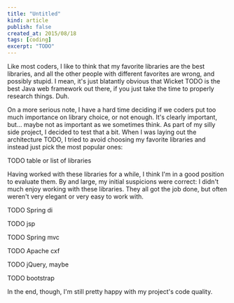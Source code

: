 ```yaml
---
title: "Untitled"
kind: article
publish: false
created_at: 2015/08/18
tags: [coding]
excerpt: "TODO"
---
```


Like most coders, I like to think that my favorite libraries are the best libraries, and all the other people with different favorites are wrong, and possibly stupid. I mean, it's just blatantly obvious that Wicket TODO is the best Java web framework out there, if you just take the time to properly research things. Duh.

On a more serious note, I have a hard time deciding if we coders put too much importance on library choice, or not enough. It's clearly important, but… maybe not as important as we sometimes think. As part of my silly side project, I decided to test that a bit. When I was laying out the architecture TODO, I tried to avoid choosing my favorite libraries and instead just pick the most popular ones:

TODO table or list of libraries

Having worked with these libraries for a while, I think I'm in a good position to evaluate them. By and large, my initial suspicions were correct: I didn't much enjoy working with these libraries. They all got the job done, but often weren't very elegant or very easy to work with.

TODO Spring di

TODO jsp

TODO Spring mvc

TODO Apache cxf

TODO jQuery, maybe

TODO bootstrap

In the end, though, I'm still pretty happy with my project's code quality.